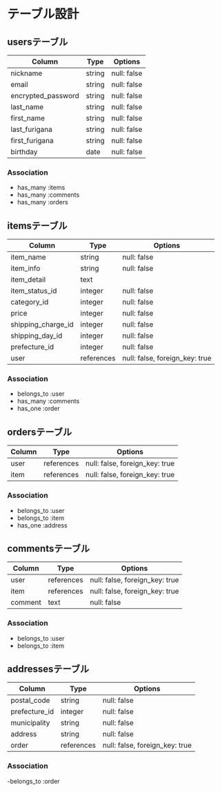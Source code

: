 # テーブル設計

## usersテーブル

|Column                   |Type         |Options                        |
|-------------------------|-------------|-------------------------------|
|nickname                 |string       |null: false                    |
|email                    |string       |null: false                    |
|encrypted_password       |string       |null: false                    |
|last_name                |string       |null: false                    |
|first_name               |string       |null: false                    |
|last_furigana            |string       |null: false                    |
|first_furigana           |string       |null: false                    |
|birthday                 |date         |null: false                    |

### Association

- has_many :items
- has_many :comments
- has_many :orders

## itemsテーブル

|Column             |Type         |Options                        |
|-------------------|-------------|-------------------------------|
|item_name          |string       |null: false                    |
|item_info          |string       |null: false                    |
|item_detail        |text         |                               |
|item_status_id     |integer      |null: false                    |
|category_id        |integer      |null: false                    |
|price              |integer      |null: false                    |
|shipping_charge_id |integer      |null: false                    |
|shipping_day_id    |integer      |null: false                    |
|prefecture_id      |integer      |null: false                    |
|user               |references   |null: false, foreign_key: true |

### Association

- belongs_to :user
- has_many :comments
- has_one :order

## ordersテーブル

|Column         |Type         |Options                        |
|---------------|-------------|-------------------------------|
|user           |references   |null: false, foreign_key: true |
|item           |references   |null: false, foreign_key: true |

### Association

- belongs_to :user
- belongs_to :item
- has_one :address

## commentsテーブル

|Column         |Type         |Options                        |
|---------------|-------------|-------------------------------|
|user           |references   |null: false, foreign_key: true |
|item           |references   |null: false, foreign_key: true |
|comment        |text         |null: false                    |

### Association

- belongs_to :user
- belongs_to :item

## addressesテーブル

|Column         |Type         |Options                        |
|---------------|-------------|-------------------------------|
|postal_code    |string       |null: false                    |
|prefecture_id  |integer      |null: false                    |
|municipality   |string       |null: false                    |
|address        |string       |null: false                    |
|order          |references   |null: false, foreign_key: true |

### Association

-belongs_to :order